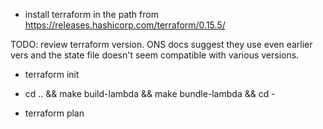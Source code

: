 * install terraform in the path from https://releases.hashicorp.com/terraform/0.15.5/

TODO: review terraform version. ONS docs suggest they use even earlier vers and
the state file doesn't seem compatible with various versions.

* terraform init

* cd .. && make build-lambda && make bundle-lambda && cd -

* terraform plan
